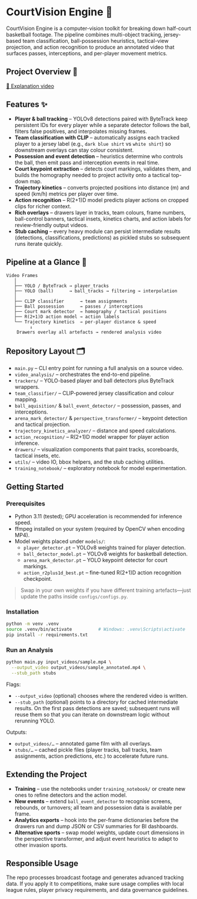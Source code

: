 # CourtVision Engine 🏀

CourtVision Engine is a computer-vision toolkit for breaking down half-court basketball footage. The
pipeline combines multi-object tracking, jersey-based team classification,
ball-possession heuristics, tactical-view projection, and action recognition to
produce an annotated video that surfaces passes, interceptions, and per-player
movement metrics.

## Project Overview 🎯
[🎥 Explanation video](https://drive.google.com/file/d/1-hqNvQog2tOV4v0bxwxdczk2CtINs8SM/view?usp=sharing)

## Features ✨
- **Player & ball tracking** – YOLOv8 detections paired with ByteTrack keep
  persistent IDs for every player while a separate detector follows the ball,
  filters false positives, and interpolates missing frames.
- **Team classification with CLIP** – automatically assigns each tracked player
  to a jersey label (e.g., `dark blue shirt` vs `white shirt`) so downstream
  overlays can stay colour consistent.
- **Possession and event detection** – heuristics determine who controls the
  ball, then emit pass and interception events in real time.
- **Court keypoint extraction** – detects court markings, validates them, and
  builds the homography needed to project activity onto a tactical top-down
  map.
- **Trajectory kinetics** – converts projected positions into distance (m) and
  speed (km/h) metrics per player over time.
- **Action recognition** – R(2+1)D model predicts player actions on cropped
  clips for richer context.
- **Rich overlays** – drawers layer in tracks, team colours, frame numbers,
  ball-control banners, tactical insets, kinetics charts, and action labels for
  review-friendly output videos.
- **Stub caching** – every heavy module can persist intermediate results
  (detections, classifications, predictions) as pickled stubs so subsequent runs
  iterate quickly.

## Pipeline at a Glance 🧭
```
Video Frames
   │
   ├── YOLO / ByteTrack → player_tracks
   ├── YOLO (ball)      → ball_tracks → filtering → interpolation
   │
   ├── CLIP classifier      → team assignments
   ├── Ball possession      → passes / interceptions
   ├── Court mark detector  → homography / tactical positions
   ├── R(2+1)D action model → action labels
   └── Trajectory kinetics  → per-player distance & speed
         ↓
    Drawers overlay all artefacts → rendered analysis video
```

## Repository Layout 🗂️
- `main.py` – CLI entry point for running a full analysis on a source video.
- `video_analysis/` – orchestrates the end-to-end pipeline.
- `trackers/` – YOLO-based player and ball detectors plus ByteTrack wrappers.
- `team_classifier/` – CLIP-powered jersey classification and colour mapping.
- `ball_aquisition/` & `ball_event_detector/` – possession, passes, and interceptions.
- `arena_mark_detector/` & `perspective_transformer/` – keypoint detection and tactical projection.
- `trajectory_kinetics_analyzer/` – distance and speed calculations.
- `action_recognition/` – R(2+1)D model wrapper for player action inference.
- `drawers/` – visualization components that paint tracks, scoreboards, tactical insets, etc.
- `utils/` – video IO, bbox helpers, and the stub caching utilities.
- `training_notebook/` – exploratory notebook for model experimentation.

## Getting Started

### Prerequisites
- Python 3.11 (tested); GPU acceleration is recommended for inference speed.
- ffmpeg installed on your system (required by OpenCV when encoding MP4).
- Model weights placed under `models/`:
  - `player_detector.pt` – YOLOv8 weights trained for player detection.
  - `ball_detector_model.pt` – YOLOv8 weights for basketball detection.
  - `arena_mark_detector.pt` – YOLO keypoint detector for court markings.
  - `action_r2plus1d_best.pt` – fine-tuned R(2+1)D action recognition checkpoint.

> Swap in your own weights if you have different training artefacts—just update
> the paths inside `configs/configs.py`.

### Installation
```bash
python -m venv .venv
source .venv/bin/activate          # Windows: .venv\Scripts\activate
pip install -r requirements.txt
```

### Run an Analysis
```bash
python main.py input_videos/sample.mp4 \
  --output_video output_videos/sample_annotated.mp4 \
  --stub_path stubs
```

Flags:
- `--output_video` (optional) chooses where the rendered video is written.
- `--stub_path` (optional) points to a directory for cached intermediate
  results. On the first pass detections are saved; subsequent runs will reuse
  them so that you can iterate on downstream logic without rerunning YOLO.

Outputs:
- `output_videos/…` – annotated game film with all overlays.
- `stubs/…` – cached pickle files (player tracks, ball tracks, team assignments,
  action predictions, etc.) to accelerate future runs.

## Extending the Project
- **Training** – use the notebooks under `training_notebook/` or create new ones
  to refine detectors and the action model.
- **New events** – extend `ball_event_detector` to recognise screens, rebounds,
  or turnovers; all team and possession data is available per frame.
- **Analytics exports** – hook into the per-frame dictionaries before the
  drawers run and dump JSON or CSV summaries for BI dashboards.
- **Alternative sports** – swap model weights, update court dimensions in the
  perspective transformer, and adjust event heuristics to adapt to other
  invasion sports.

## Responsible Usage
The repo processes broadcast footage and generates advanced tracking data. If
you apply it to competitions, make sure usage complies with local league rules,
player privacy requirements, and data governance guidelines.
